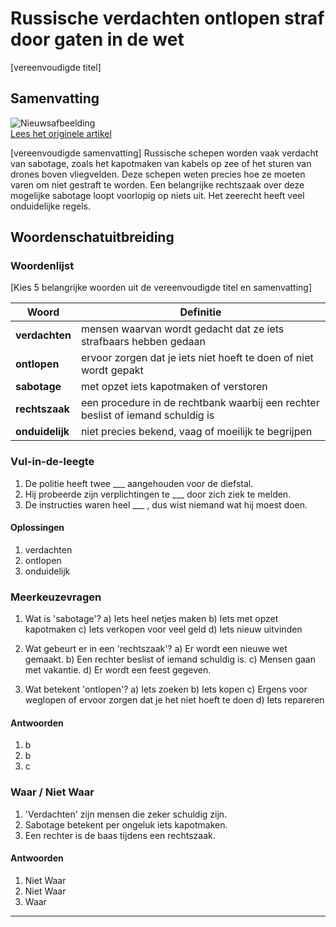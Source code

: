 # Russische verdachten ontlopen straf door gaten in de wet

[vereenvoudigde titel]

## Samenvatting

![Nieuwsafbeelding](https://prod-img.standaard.be/public/nieuws/sw7h0b-file82nb85nfbjm1fugbw5e/alternates/BASE_SIXTEEN_NINE/file82nb85nfbjm1fugbw5e)   
[Lees het originele artikel](https://www.standaard.be/buitenland/verdachten-russische-sabotage-ontsnappen-aan-straf-door-grijze-zone-van-zeerecht/95190728.html)

[vereenvoudigde samenvatting]
Russische schepen worden vaak verdacht van sabotage, zoals het kapotmaken van kabels op zee of het sturen van drones boven vliegvelden. Deze schepen weten precies hoe ze moeten varen om niet gestraft te worden. Een belangrijke rechtszaak over deze mogelijke sabotage loopt voorlopig op niets uit. Het zeerecht heeft veel onduidelijke regels.

## Woordenschatuitbreiding

### Woordenlijst

[Kies 5 belangrijke woorden uit de vereenvoudigde titel en samenvatting]

| Woord | Definitie |
|-------|-----------|
| **verdachten** | mensen waarvan wordt gedacht dat ze iets strafbaars hebben gedaan |
| **ontlopen** | ervoor zorgen dat je iets niet hoeft te doen of niet wordt gepakt |
| **sabotage** | met opzet iets kapotmaken of verstoren |
| **rechtszaak** | een procedure in de rechtbank waarbij een rechter beslist of iemand schuldig is |
| **onduidelijk** | niet precies bekend, vaag of moeilijk te begrijpen |

### Vul-in-de-leegte
1. De politie heeft twee ___ aangehouden voor de diefstal.
2. Hij probeerde zijn verplichtingen te ___ door zich ziek te melden.
3. De instructies waren heel ___ , dus wist niemand wat hij moest doen.
#### Oplossingen
1. verdachten
2. ontlopen
3. onduidelijk

### Meerkeuzevragen
1. Wat is 'sabotage'?
   a) Iets heel netjes maken
   b) Iets met opzet kapotmaken
   c) Iets verkopen voor veel geld
   d) Iets nieuw uitvinden

2. Wat gebeurt er in een 'rechtszaak'?
   a) Er wordt een nieuwe wet gemaakt.
   b) Een rechter beslist of iemand schuldig is.
   c) Mensen gaan met vakantie.
   d) Er wordt een feest gegeven.

3. Wat betekent 'ontlopen'?
   a) Iets zoeken
   b) Iets kopen
   c) Ergens voor weglopen of ervoor zorgen dat je het niet hoeft te doen
   d) Iets repareren

#### Antwoorden
1. b
2. b
3. c

### Waar / Niet Waar
1. 'Verdachten' zijn mensen die zeker schuldig zijn.
2. Sabotage betekent per ongeluk iets kapotmaken.
3. Een rechter is de baas tijdens een rechtszaak.
#### Antwoorden
1. Niet Waar
2. Niet Waar
3. Waar
---